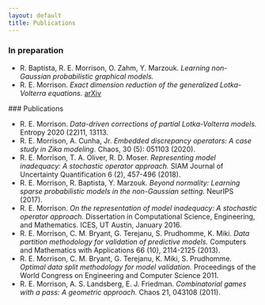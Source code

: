```yaml
---
layout: default
title: Publications
---
```

### In preparation
<ul>
<li> R. Baptista, R. E. Morrison, O. Zahm, Y. Marzouk. <i>Learning non-Gaussian probabilistic graphical models.</i></li>
<li> R. E. Morrison. <i>Exact dimension reduction of the generalized Lotka-Volterra equations. </i> <a href="https://arxiv.org/abs/1909.13837">arXiv</a> </li>
</ul>
### Publications
<ul> <!-- <ol reversed> </ol> -->
<li> R. E. Morrison. <i>Data-driven corrections of partial Lotka-Volterra models.</i> Entropy 2020 (22)11, 13113. </li>
<li> R. E. Morrison, A. Cunha, Jr. <i>Embedded discrepancy operators: A case study in Zika modeling.</i> Chaos, 30 (5): 051103 (2020).</li>
<li> R. E. Morrison, T. A. Oliver, R. D. Moser. <i>Representing model inadequacy:
A stochastic operator approach. </i>SIAM Journal of Uncertainty Quantification 6
(2), 457-496 (2018).</li> <!-- Arxiv: *arxiv.org/abs/1604.01651v3* -->
<li> R. E. Morrison, R. Baptista, Y. Marzouk. <i>Beyond normality: Learning sparse
probabilistic models in the non-Gaussian setting. </i>NeurIPS (2017).</li>
<li> R. E. Morrison. <i>On the representation of model inadequacy: A stochastic operator approach.</i> Dissertation in Computational Science, Engineering, and
    Mathematics. ICES, UT Austin, January 2016.</li>
<li> R. E. Morrison, C. M. Bryant, G. Terejanu, S. Prudhomme, K. Miki. <i>Data
partition methodology for validation of predictive models. </i>Computers and
Mathematics with Applications 66 (10), 2114-2125 (2013).</li>
<li> R. E. Morrison, C. M. Bryant, G. Terejanu, K. Miki, S. Prudhomme.
<i>Optimal data split methodology for model validation.</i> Proceedings of the World Congress on Engineering and Computer Science 2011.</li>
<li> R. E. Morrison, A. S. Landsberg, E. J. Friedman. <i>Combinatorial games with
a pass: A geometric approach. </i>Chaos 21, 043108 (2011).</li>
</ul>
